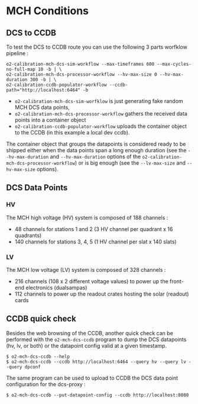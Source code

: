 <!-- doxy
\page refDetectorsMUONMCHConditions Conditions
/doxy -->

# MCH Conditions

## DCS to CCDB

To test the DCS to CCDB route you can use the following 3 parts worfklow pipeline : 

```shell
o2-calibration-mch-dcs-sim-workflow --max-timeframes 600 --max-cycles-no-full-map 10 -b | \
o2-calibration-mch-dcs-processor-workflow --hv-max-size 0 --hv-max-duration 300 -b | \
o2-calibration-ccdb-populator-workflow --ccdb-path="http://localhost:6464" -b
```

- `o2-calibration-mch-dcs-sim-worfklow` is just generating fake random MCH DCS data points, 
- `o2-calibration-mch-dcs-processor-workflow` gathers the received data points into a container object 
- `o2-calibration-ccdb-populator-workflow` uploads the container object to the CCDB (in this example a local dev ccdb).

 The container object that groups the datapoints is considered ready to be shipped either when the data points span a long enough duration (see the `--hv-max-duration` and `--hv-max-duration` options of the `o2-calibration-mch-dcs-processor-workflow`) or is big enough (see the `--lv-max-size` and `--hv-max-size` options).

## DCS Data Points

### HV

The MCH high voltage (HV) system is composed of 188 channels :

- 48 channels for stations 1 and 2 (3 HV channel per quadrant x 16 quadrants)
- 140 channels for stations 3, 4, 5 (1 HV channel per slat x 140 slats)

### LV

The MCH low voltage (LV) system is composed of 328 channels :

- 216 channels (108 x 2 different voltage values) to power up the front-end
  electronics (dualsampas)
- 112 channels to power up the readout crates hosting the solar (readout) cards

## CCDB quick check

Besides the web browsing of the CCDB, another quick check can be performed with 
 the `o2-mch-dcs-ccdb` program to dump the DCS datapoints (hv, lv, or both) or 
 the datapoint config valid at a given timestamp.

```
$ o2-mch-dcs-ccdb --help
$ o2-mch-dcs-ccdb --ccdb http://localhost:6464 --query hv --query lv --query dpconf
```

The same program can be used to upload to CCDB the DCS data point configuration
 for the dcs-proxy : 

```
$ o2-mch-dcs-ccdb --put-datapoint-config --ccdb http://localhost:8080
```

